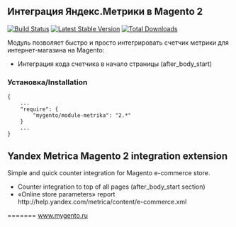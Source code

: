 ## Интеграция Яндекс.Метрики в Magento 2

[![Build Status](https://travis-ci.com/mygento/module-metrika.svg?branch=v2.3)](https://travis-ci.com/mygento/module-metrika)
[![Latest Stable Version](https://poser.pugx.org/mygento/module-metrika/v/stable)](https://packagist.org/packages/mygento/module-metrika)
[![Total Downloads](https://poser.pugx.org/mygento/module-metrika/downloads)](https://packagist.org/packages/mygento/module-metrika)

<p>Модуль позволяет быстро и просто интегрировать счетчик метрики для интернет-магазина на Magento:</p>
<ul>
<li>Интеграция кода счетчика в начало страницы (after_body_start)</li>
</ul>

### Установка/Installation
```
{
    ...
    "require": {
        "mygento/module-metrika": "2.*"
    }
    ...
}
```

## Yandex Metrica Magento 2 integration extension
<p>Simple and quick counter integration for Magento e-commerce store.</p>
<ul>
<li>Counter integration to top of all pages (after_body_start section)</li>
<li>«Online store parameters» report http://help.yandex.com/metrica/content/e-commerce.xml</li>
</ul>

=======
www.mygento.ru
